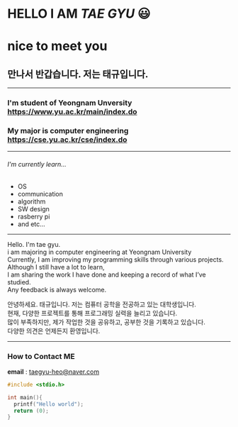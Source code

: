 # HELLO I AM ***TAE GYU*** 😃
# nice to meet you
## 만나서 반갑습니다. 저는 태규입니다.

<hr/>

### I'm student of Yeongnam Unversity <https://www.yu.ac.kr/main/index.do>
### My major is computer engineering <https://cse.yu.ac.kr/cse/index.do>

<hr/>

###### I'm currently learn...
  - OS
  - communication
  - algorithm
  - SW design
  - rasberry pi
  - and etc...

<hr/>

Hello. I'm tae gyu.<br/>
i am majoring in computer engineering at Yeongnam University<br/>
Currently, I am improving my programming skills through various projects.<br/>
Although I still have a lot to learn,<br/> 
I am sharing the work I have done and keeping a record of what I’ve studied.<br/>
Any feedback is always welcome.<br/>

안녕하세요. 태규입니다. 저는 컴퓨터 공학을 전공하고 있는 대학생입니다.<br/>
현재, 다양한 프로젝트를 통해 프로그래밍 실력을 늘리고 있습니다.<br/>
많이 부족하지만, 제가 작업한 것을 공유하고, 공부한 것을 기록하고 있습니다.<br/>
다양한 의견은 언제든지 환영입니다.<br/>

<hr/>

### How to Contact ME

**email** : taegyu-heo@naver.com


```c
#include <stdio.h>

int main(){
  printf("Hello world");
  return (0);
}
```
